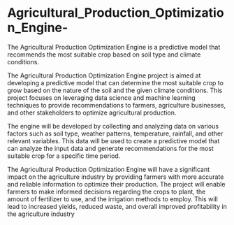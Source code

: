 # Agricultural_Production_Optimization_Engine-
The Agricultural Production Optimization Engine is a predictive model that recommends the most suitable crop based on soil type and climate conditions.

The Agricultural Production Optimization Engine project is aimed at developing a predictive model that can determine the most suitable crop to grow based on the nature of the soil and the given climate conditions. This project focuses on leveraging data science and machine learning techniques to provide recommendations to farmers, agriculture businesses, and other stakeholders to optimize agricultural production.

The engine will be developed by collecting and analyzing data on various factors such as soil type, weather patterns, temperature, rainfall, and other relevant variables. This data will be used to create a predictive model that can analyze the input data and generate recommendations for the most suitable crop for a specific time period.

The Agricultural Production Optimization Engine will have a significant impact on the agriculture industry by providing farmers with more accurate and reliable information to optimize their production. The project will enable farmers to make informed decisions regarding the crops to plant, the amount of fertilizer to use, and the irrigation methods to employ. This will lead to increased yields, reduced waste, and overall improved profitability in the agriculture industry
